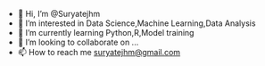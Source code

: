 - 👋 Hi, I’m @Suryatejhm
- 👀 I’m interested in Data Science,Machine Learning,Data Analysis
- 🌱 I’m currently learning Python,R,Model training
- 💞️ I’m looking to collaborate on ...
- 📫 How to reach me suryatejhm@gmail.com

<!---
Suryatejhm/Suryatejhm is a ✨ special ✨ repository because its `README.md` (this file) appears on your GitHub profile.
You can click the Preview link to take a look at your changes.
--->
